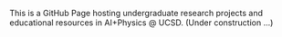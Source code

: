 This is a GitHub Page hosting undergraduate research projects and educational resources in AI+Physics @ UCSD. (Under construction ...)
